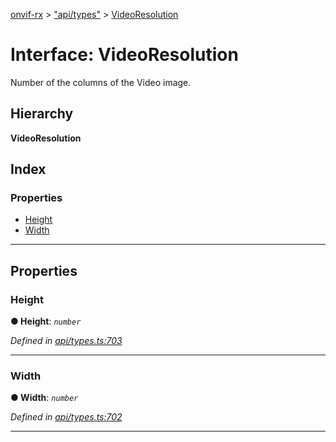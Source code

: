 [onvif-rx](../README.md) > ["api/types"](../modules/_api_types_.md) > [VideoResolution](../interfaces/_api_types_.videoresolution.md)

# Interface: VideoResolution

Number of the columns of the Video image.

## Hierarchy

**VideoResolution**

## Index

### Properties

* [Height](_api_types_.videoresolution.md#height)
* [Width](_api_types_.videoresolution.md#width)

---

## Properties

<a id="height"></a>

###  Height

**● Height**: *`number`*

*Defined in [api/types.ts:703](https://github.com/patrickmichalina/onvif-rx/blob/f117e44/src/api/types.ts#L703)*

___
<a id="width"></a>

###  Width

**● Width**: *`number`*

*Defined in [api/types.ts:702](https://github.com/patrickmichalina/onvif-rx/blob/f117e44/src/api/types.ts#L702)*

___

